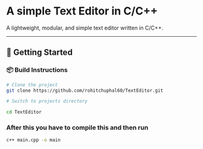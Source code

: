 # A simple Text Editor in C/C++

A lightweight, modular, and simple text editor written in C/C++. 

---

## 🚀 Getting Started


### 📦 Build Instructions

```bash
# Clone the project
git clone https://github.com/rohitchuphal60/TextEditor.git

# Switch to projects directory

cd TextEditor
```

### After this you have to compile this and then run 
``` bash
c++ main.cpp -o main
```